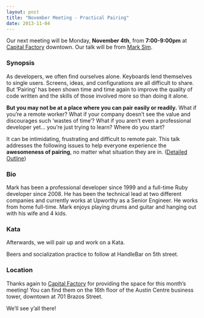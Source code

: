 ```yaml
---
layout: post
title: "November Meeting - Practical Pairing"
date: 2013-11-04
---
```


Our next meeting will be Monday, **November 4th**, from **7:00-9:00pm** at
[Capital Factory][CF] downtown. Our talk will be from [Mark Sim][SP].

 [CF]: http://www.capitalfactory.com/about/contact/
 [SP]: http://twitter.com/marksim

### Synopsis

As developers, we often find ourselves alone. Keyboards lend themselves to single users. Screens, ideas, and configurations are all difficult to share. But ‘Pairing’ has been shown time and time again to improve the quality of code written and the skills of those involved more so than doing it alone.

**But you may not be at a place where you can pair easily or readily.** What if you’re a remote worker? What if your company doesn’t see the value and discourages such ‘wastes of time’? What if you aren’t even a professional developer yet… you’re just trying to learn? Where do you start?

It can be intimidating, frustrating and difficult to remote pair. This talk addresses the following issues to help everyone experience the **awesomeness of pairing**, no matter what situation they are in. ([Detailed Outline](http://blog.quarternotecoda.com/practical-pairing/))

### Bio
Mark has been a professional developer since 1999 and a full-time Ruby developer since 2008. He has been the technical lead at two different companies and currently works at Upworthy as a Senior Engineer. He works from home full-time. Mark enjoys playing drums and guitar and hanging out with his wife and 4 kids.

### Kata

Afterwards, we will pair up and work on a Kata.

Beers and socialization practice to follow at HandleBar on 5th street.

### Location

Thanks again to [Capital Factory](http://www.capitalfactory.com/) for providing
the space for this month’s meeting! You can find them on the 16th floor of the
Austin Centre business tower, downtown at 701 Brazos Street.

We’ll see y’all there!

